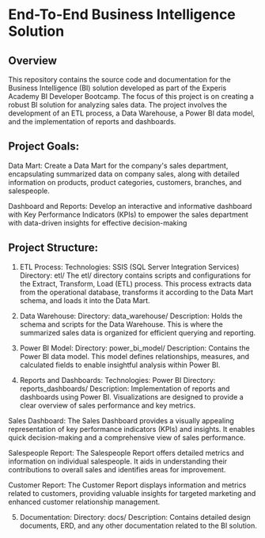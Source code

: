 
# End-To-End Business Intelligence Solution
## Overview

This repository contains the source code and documentation for the Business Intelligence (BI) solution developed as part of the Experis Academy BI Developer Bootcamp. The focus of this project is on creating a robust BI solution for analyzing sales data.
The project involves the development of an ETL process, a Data Warehouse, a Power BI data model, and the implementation of reports and dashboards.


## Project Goals:

Data Mart:
Create a Data Mart for the company's sales department, encapsulating summarized data on company sales, along with detailed information on products, product categories, customers, branches, and salespeople.

Dashboard and Reports:
Develop an interactive and informative dashboard with Key Performance Indicators (KPIs) to empower the sales department with data-driven insights for effective decision-making

## Project Structure:
1. ETL Process:
Technologies:
SSIS (SQL Server Integration Services)
Directory: etl/
The etl/ directory contains scripts and configurations for the Extract, Transform, Load (ETL) process. This process extracts data from the operational database, transforms it according to the Data Mart schema, and loads it into the Data Mart.

2. Data Warehouse:
Directory: data_warehouse/
Description: Holds the schema and scripts for the Data Warehouse. This is where the summarized sales data is organized for efficient querying and reporting.

3. Power BI Model:
Directory: power_bi_model/
Description: Contains the Power BI data model. This model defines relationships, measures, and calculated fields to enable insightful analysis within Power BI.

4. Reports and Dashboards:
Technologies: Power BI
Directory: reports_dashboards/
Description: Implementation of reports and dashboards using Power BI. Visualizations are designed to provide a clear overview of sales performance and key metrics.

Sales Dashboard:
The Sales Dashboard provides a visually appealing representation of key performance indicators (KPIs) and insights. It enables quick decision-making and a comprehensive view of sales performance.

Salespeople Report:
The Salespeople Report offers detailed metrics and information on individual salespeople. It aids in understanding their contributions to overall sales and identifies areas for improvement.

Customer Report:
The Customer Report displays information and metrics related to customers, providing valuable insights for targeted marketing and enhanced customer relationship management.

5. Documentation:
Directory: docs/
Description: Contains detailed design documents, ERD, and any other documentation related to the BI solution.








